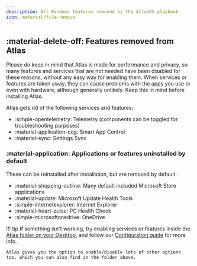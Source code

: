 ```yaml
---
description: All Windows features removed by the AtlasOS playbook
icon: material/file-remove
---
```


## :material-delete-off: Features removed from Atlas

Please do keep in mind that Atlas is made for performance and privacy, so many features and services that are not needed have been disabled for these reasons, without any easy way for enabling them. When services or features are taken away, they can cause problems with the apps you use or even with hardware, although generally unlikely. Keep this in mind before installing Atlas.

Atlas gets rid of the following services and features:

- :simple-opentelemetry: Telemetry (components can be toggled for troubleshooting purposes)
- :material-application-cog: Smart App Control
- :material-sync: Settings Sync

### :material-application: Applications or features uninstalled by default

These can be reinstalled after installation, but are removed by default.

- :material-shopping-outline: Many default included Microsoft Store applications
- :material-update: Microsoft Update Health Tools
- :simple-internetexplorer: Internet Explorer
- :material-heart-pulse: PC Health Check
- :simple-microsoftonedrive: OneDrive

!!! tip
    If something isn't working, try enabling services or features  inside the [Atlas folder on your Desktop](file://C:/Users/default/Desktop/Atlas), and follow our [Configuration guide](../getting-started/post-installation/drivers/getting-started.md) for more info.
    
    Atlas gives you the option to enable/disable lots of other options too, which you can also find in the folder above.
